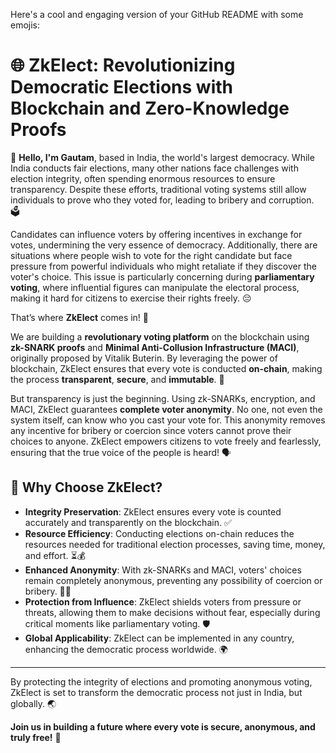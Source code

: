 Here's a cool and engaging version of your GitHub README with some emojis:

# 🌐 ZkElect: Revolutionizing Democratic Elections with Blockchain and Zero-Knowledge Proofs

👋 **Hello, I'm Gautam**, based in India, the world's largest democracy. While India conducts fair elections, many other nations face challenges with election integrity, often spending enormous resources to ensure transparency. Despite these efforts, traditional voting systems still allow individuals to prove who they voted for, leading to bribery and corruption. 🗳️

Candidates can influence voters by offering incentives in exchange for votes, undermining the very essence of democracy. Additionally, there are situations where people wish to vote for the right candidate but face pressure from powerful individuals who might retaliate if they discover the voter's choice. This issue is particularly concerning during **parliamentary voting**, where influential figures can manipulate the electoral process, making it hard for citizens to exercise their rights freely. 😔

That’s where **ZkElect** comes in! 🚀

We are building a **revolutionary voting platform** on the blockchain using **zk-SNARK proofs** and **Minimal Anti-Collusion Infrastructure (MACI)**, originally proposed by Vitalik Buterin. By leveraging the power of blockchain, ZkElect ensures that every vote is conducted **on-chain**, making the process **transparent**, **secure**, and **immutable**. 🔐

But transparency is just the beginning. Using zk-SNARKs, encryption, and MACI, ZkElect guarantees **complete voter anonymity**. No one, not even the system itself, can know who you cast your vote for. This anonymity removes any incentive for bribery or coercion since voters cannot prove their choices to anyone. ZkElect empowers citizens to vote freely and fearlessly, ensuring that the true voice of the people is heard! 🗣️

## 🎯 Why Choose ZkElect?

- **Integrity Preservation**: ZkElect ensures every vote is counted accurately and transparently on the blockchain. ✅
- **Resource Efficiency**: Conducting elections on-chain reduces the resources needed for traditional election processes, saving time, money, and effort. ⏳💰
- **Enhanced Anonymity**: With zk-SNARKs and MACI, voters' choices remain completely anonymous, preventing any possibility of coercion or bribery. 🕵️‍♂️
- **Protection from Influence**: ZkElect shields voters from pressure or threats, allowing them to make decisions without fear, especially during critical moments like parliamentary voting. 🛡️
- **Global Applicability**: ZkElect can be implemented in any country, enhancing the democratic process worldwide. 🌍

---

By protecting the integrity of elections and promoting anonymous voting, ZkElect is set to transform the democratic process not just in India, but globally. 🌏 

**Join us in building a future where every vote is secure, anonymous, and truly free!** 🎉


